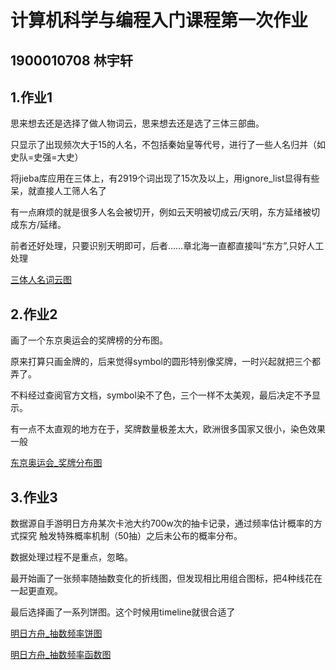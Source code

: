 # 计算机科学与编程入门课程第一次作业
## 1900010708 林宇轩
## 1.作业1
思来想去还是选择了做人物词云，思来想去还是选了三体三部曲。

只显示了出现频次大于15的人名，不包括秦始皇等代号，进行了一些人名归并（如史队=史强=大史）

将jieba库应用在三体上，有2919个词出现了15次及以上，用ignore_list显得有些呆，就直接人工筛人名了

有一点麻烦的就是很多人名会被切开，例如云天明被切成云/天明，东方延绪被切成东方/延绪。

前者还好处理，只要识别天明即可，后者……章北海一直都直接叫“东方”,只好人工处理
    
[三体人名词云图](https://linyorson.github.io/threebody_wordcloud.html)

## 2.作业2
画了一个东京奥运会的奖牌榜的分布图。

原来打算只画金牌的，后来觉得symbol的圆形特别像奖牌，一时兴起就把三个都弄了。

不料经过查阅官方文档，symbol染不了色，三个一样不太美观，最后决定不予显示。

有一点不太直观的地方在于，奖牌数量极差太大，欧洲很多国家又很小，染色效果一般
    
[东京奥运会_奖牌分布图](https://linyorson.github.io/medal_world.html)

## 3.作业3
数据源自手游明日方舟某次卡池大约700w次的抽卡记录，通过频率估计概率的方式探究 触发特殊概率机制（50抽）之后未公布的概率分布。

数据处理过程不是重点，忽略。

最开始画了一张频率随抽数变化的折线图，但发现相比用组合图标，把4种线花在一起更直观。

最后选择画了一系列饼图。这个时候用timeline就很合适了
    
[明日方舟_抽数频率饼图](https://linyorson.github.io/ark_pie.html)

[明日方舟_抽数频率函数图](https://linyorson.github.io/p_chart.html)
